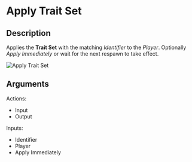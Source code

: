 # Apply Trait Set

## Description

Applies the **Trait Set** with the matching _Identifier_ to the _Player_. Optionally _Apply Immediately_ or wait for the next respawn to take effect.

![Apply Trait Set](../../.gitbook/assets/images/scripting/traits/apply-trait-set.png)

## Arguments

Actions:

* Input
* Output

Inputs:

* Identifier
* Player
* Apply Immediately
